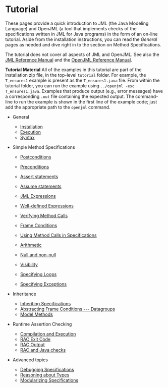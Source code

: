# Tutorial

These pages provide a quick introduction to JML (the Java Modeling Language) and 
OpenJML (a tool that implements checks of the specifications written in JML for Java programs)
in the form of an on-line tutorial.
Aside from the installation instructions, you can read the _General_ pages as needed and dive right in to the section on Method Specifications.

The tutorial does not cover all aspects of JML and OpenJML. See also the 
[JML Reference Manual](../documentation/JML_Reference_Manual.pdf)
and the [OpenJML Reference Manual](../documentation/OpenJMLUserGuide.pdf).

**Tutorial Material** All of the examples in this tutorial are part of the installation
zip file, in the top-level `tutorial` folder. For example, the `T_ensures1`
example is present as the `T_ensures1.java` file. From within the tutorial
folder, you can run the example using `../openjml -esc T_ensures1.java`.
Examples that produce output (e.g., error messages) have a corresponding `.out`
file containing the expected output.
The command-line to run the example is shown in the first line of the
example code; just add the appropriate path to the `openjml` command.


* General
  * [Installation](Installation)
  * [Execution](Execution)
  * [Syntax](Syntax)

* Simple Method Specifications
  * [Postconditions](Postconditions)
  * [Preconditions](Preconditions)
  * [Assert statements](AssertStatement)
  * [Assume statements](AssumeStatement)
  * [JML Expressions](Expressions)
  * [Well-defined Expressions](WellDefinedExpressions)
  * [Verifying Method Calls](MethodCalls)
  * [Frame Conditions](FrameConditions)

  * [Using Method Calls in Specifications](MethodsInSpecifications)
  * [Arithmetic](ArithmeticModes)
  * [Null and non-null](Nullness)
  * [Visibility](Visibility)
  * [Specifying Loops](Loops)
  * [Specifying Exceptions](Exceptions)

* Inheritance
  * [Inheriting Specifications](InheritingSpecifications)
  * [Abstracting Frame Conditions --- Datagroups](Datagroups)
  * [Model Methods](ModelMethods)
  
* Runtime Assertion Checking
  * [Compilation and Execution](RACCompilation)
  * [RAC Exit Code](RACExit)
  * [RAC Output](RACOutput)
  * [RAC and Java checks](RACJavaChecks)

* Advanced topics
  * [Debugging Specifications](Debugging)
  * [Reasoning about Types](TYPE)
  * [Modularizing Specifications](SpecificationCases)
  

<!--
embedded comments
Java annotations
heavyweight method specs
arithmetic modes
invariants
JML types
JML expressions

reasoning about lambda expressions
-->
